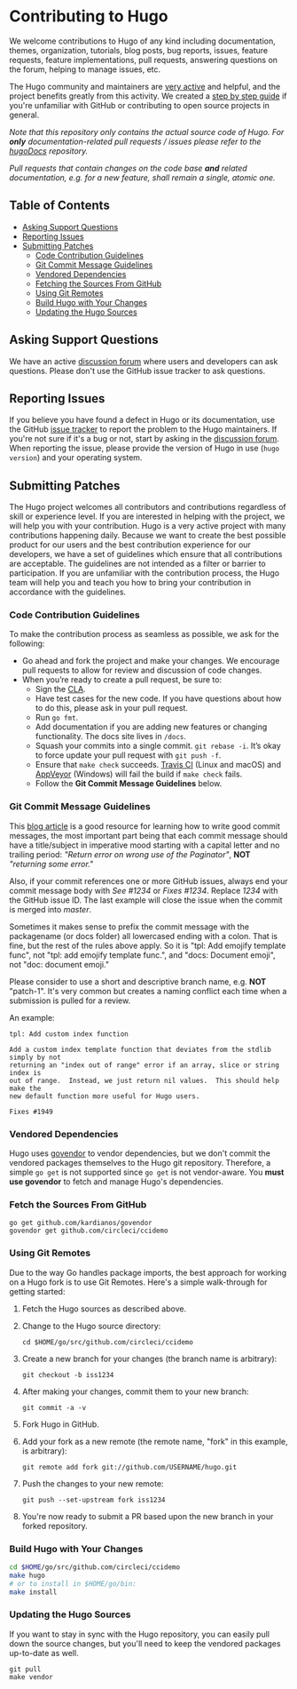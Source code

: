 # Contributing to Hugo

We welcome contributions to Hugo of any kind including documentation, themes,
organization, tutorials, blog posts, bug reports, issues, feature requests,
feature implementations, pull requests, answering questions on the forum,
helping to manage issues, etc.

The Hugo community and maintainers are [very active](https://github.com/circleci/ccidemo/pulse/monthly) and helpful, and the project benefits greatly from this activity. We created a [step by step guide](https://gohugo.io/tutorials/how-to-contribute-to-hugo/) if you're unfamiliar with GitHub or contributing to open source projects in general.

*Note that this repository only contains the actual source code of Hugo. For **only** documentation-related pull requests / issues please refer to the [hugoDocs](https://github.com/circleci/ccidemodocs) repository.*

*Pull requests that contain changes on the code base **and** related documentation, e.g. for a new feature, shall remain a single, atomic one.*

## Table of Contents

* [Asking Support Questions](#asking-support-questions)
* [Reporting Issues](#reporting-issues)
* [Submitting Patches](#submitting-patches)
  * [Code Contribution Guidelines](#code-contribution-guidelines)
  * [Git Commit Message Guidelines](#git-commit-message-guidelines)
  * [Vendored Dependencies](#vendored-dependencies)
  * [Fetching the Sources From GitHub](#fetching-the-sources-from-github)
  * [Using Git Remotes](#using-git-remotes)
  * [Build Hugo with Your Changes](#build-hugo-with-your-changes)
  * [Updating the Hugo Sources](#updating-the-hugo-sources)

## Asking Support Questions

We have an active [discussion forum](https://discourse.gohugo.io) where users and developers can ask questions.
Please don't use the GitHub issue tracker to ask questions.

## Reporting Issues

If you believe you have found a defect in Hugo or its documentation, use
the GitHub [issue tracker](https://github.com/circleci/ccidemo/issues) to report the problem to the Hugo maintainers.
If you're not sure if it's a bug or not, start by asking in the [discussion forum](https://discourse.gohugo.io).
When reporting the issue, please provide the version of Hugo in use (`hugo version`) and your operating system.

## Submitting Patches

The Hugo project welcomes all contributors and contributions regardless of skill or experience level.
If you are interested in helping with the project, we will help you with your contribution.
Hugo is a very active project with many contributions happening daily.
Because we want to create the best possible product for our users and the best contribution experience for our developers,
we have a set of guidelines which ensure that all contributions are acceptable.
The guidelines are not intended as a filter or barrier to participation.
If you are unfamiliar with the contribution process, the Hugo team will help you and teach you how to bring your contribution in accordance with the guidelines.

### Code Contribution Guidelines

To make the contribution process as seamless as possible, we ask for the following:

* Go ahead and fork the project and make your changes.  We encourage pull requests to allow for review and discussion of code changes.
* When you’re ready to create a pull request, be sure to:
    * Sign the [CLA](https://cla-assistant.io/gohugoio/hugo).
    * Have test cases for the new code. If you have questions about how to do this, please ask in your pull request.
    * Run `go fmt`.
    * Add documentation if you are adding new features or changing functionality.  The docs site lives in `/docs`.
    * Squash your commits into a single commit. `git rebase -i`. It’s okay to force update your pull request with `git push -f`.
    * Ensure that `make check` succeeds. [Travis CI](https://travis-ci.org/gohugoio/hugo) (Linux and macOS) and [AppVeyor](https://ci.appveyor.com/project/gohugoio/hugo/branch/master) (Windows) will fail the build if `make check` fails.
    * Follow the **Git Commit Message Guidelines** below.

### Git Commit Message Guidelines

This [blog article](http://chris.beams.io/posts/git-commit/) is a good resource for learning how to write good commit messages,
the most important part being that each commit message should have a title/subject in imperative mood starting with a capital letter and no trailing period:
*"Return error on wrong use of the Paginator"*, **NOT** *"returning some error."*

Also, if your commit references one or more GitHub issues, always end your commit message body with *See #1234* or *Fixes #1234*.
Replace *1234* with the GitHub issue ID. The last example will close the issue when the commit is merged into *master*.

Sometimes it makes sense to prefix the commit message with the packagename (or docs folder) all lowercased ending with a colon.
That is fine, but the rest of the rules above apply.
So it is "tpl: Add emojify template func", not "tpl: add emojify template func.", and "docs: Document emoji", not "doc: document emoji."

Please consider to use a short and descriptive branch name, e.g. **NOT** "patch-1". It's very common but creates a naming conflict each time when a submission is pulled for a review.

An example:

```text
tpl: Add custom index function

Add a custom index template function that deviates from the stdlib simply by not
returning an "index out of range" error if an array, slice or string index is
out of range.  Instead, we just return nil values.  This should help make the
new default function more useful for Hugo users.

Fixes #1949
```

### Vendored Dependencies

Hugo uses [govendor](https://github.com/kardianos/govendor) to vendor dependencies, but we don't commit the vendored packages themselves to the Hugo git repository.
Therefore, a simple `go get` is not supported since `go get` is not vendor-aware.
You **must use govendor** to fetch and manage Hugo's dependencies.

### Fetch the Sources From GitHub

```
go get github.com/kardianos/govendor
govendor get github.com/circleci/ccidemo
```

### Using Git Remotes

Due to the way Go handles package imports, the best approach for working on a
Hugo fork is to use Git Remotes.  Here's a simple walk-through for getting
started:

1. Fetch the Hugo sources as described above.

1. Change to the Hugo source directory:

    ```
    cd $HOME/go/src/github.com/circleci/ccidemo
    ```

1. Create a new branch for your changes (the branch name is arbitrary):

    ```
    git checkout -b iss1234
    ```

1. After making your changes, commit them to your new branch:

    ```
    git commit -a -v
    ```

1. Fork Hugo in GitHub.

1. Add your fork as a new remote (the remote name, "fork" in this example, is arbitrary):

    ```
    git remote add fork git://github.com/USERNAME/hugo.git
    ```

1. Push the changes to your new remote:

    ```
    git push --set-upstream fork iss1234
    ```

1. You're now ready to submit a PR based upon the new branch in your forked repository.

### Build Hugo with Your Changes

```bash
cd $HOME/go/src/github.com/circleci/ccidemo
make hugo
# or to install in $HOME/go/bin:
make install
```

### Updating the Hugo Sources

If you want to stay in sync with the Hugo repository, you can easily pull down
the source changes, but you'll need to keep the vendored packages up-to-date as
well.

```
git pull
make vendor
```

